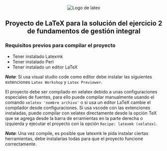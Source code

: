 <p align="center">
    <img src="https://www.latex-project.org/about/logos/latex-project-logo_288x288.svg" alt="Logo de latex">
</p>

<h2 align="center">Proyecto de LaTeX para la solución del ejercicio 2 de fundamentos de gestión integral</h2>

### Requisitos previos para compilar el proyecto
- Tener instalado Latexmk
- Tener instalado Perl
- Tener instalado un editor LaTeX

_**Nota**_: Si usa visual studio code como editor debe instalar las siguientes extenciones `Latex Workshop` y `Latex Previewer`.

El proyecto debe ser compilado en xelatex debido a unas configuraciones especiales de fuentes, para ello puede compilar manualmente usando el comando `xelatex 'nombre archivo'` o si usa un editor LaTeX cambie el compilador desde configuraciones. Si usa vscode con las extenciones instaladas, puede compilar con xelatex directamente desde la opción TeX que se agrega desde la barra de erramientas en la parte derecha o izquierda y ejecutar el proyecto con la opción `Recipe: latexmk (xelatex)`.

_**Nota**_: Una vez compile, es posible que latexmk le pida instalar ciertas herramientas, debe instalarlas todas para que el proyecto funcione correctamente.